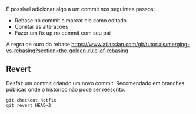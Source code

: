 É possível adicionar algo a um commit nos seguintes passos:

- Rebase no commit e marcar ele como editado
- Comitar as alterações
- Fazer um fix up no commit com seu pai


A regra de ouro do rebase
https://www.atlassian.com/git/tutorials/merging-vs-rebasing?section=the-golden-rule-of-rebasing

Revert
------

Desfaz um commit criando um novo commit. Recomendado em branches
públicas onde o histórico não pode ser reescrito.

```
git checkout hotfix
git revert HEAD~2

```
